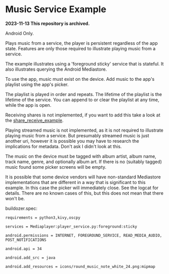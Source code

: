 Music Service Example
=====================

**2023-11-13 This repository is archived.**

Android Only.

Plays music from a service, the player is persistent regardless of the app state. Features are only those required to illustrate playing music from a service.

The example illustrates using a 'foreground sticky' service that is stateful. It also illustrates querying the Android Mediastore.

To use the app, music must exist on the device. Add music to the app's playlist using the app's picker.

The playlist is played in order and repeats. The lifetime of the playlist is the lifetime of the service. You can append to or clear the playlist at any time, while the app is open.

Receiving shares is not implemented, if you want to add this take a look at the [share_receive_example](https://github.com/Android-for-Python/share_receive_example).

Playing streamed music is not implemented, as it is not required to illustrate playing music from a service. But presumably streamed music is just another uri, however it is possible you may have to research the implications for metadata. Don't ask I didn't look at this.

The music on the device must be tagged with album artist, album name, track name, genre, and optionally album art. If there is no (suitably tagged) music found some picker screens will be empty.

It is possible that some device vendors will have non-standard Mediastore implementations that are different in a way that is significant to this example. In this case the picker will immediately close. See the logcat for details. There are no known cases of this, but this does not mean that there won't be.

buildozer.spec:
```
requirements = python3,kivy,oscpy

services = Mediaplayer:player_service.py:foreground:sticky

android.permissions = INTERNET, FOREGROUND_SERVICE, READ_MEDIA_AUDIO, POST_NOTIFICATIONS

android.api = 34

android.add_src = java

android.add_resources = icons/round_music_note_white_24.png:mipmap



```

